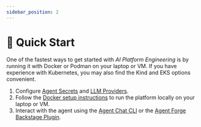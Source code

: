```yaml
---
sidebar_position: 2
---
```


# 🚀 Quick Start

One of the fastest ways to get started with *AI Platform Engineering* is by running it with Docker or Podman on your laptop or VM. If you have experience with Kubernetes, you may also find the Kind and EKS options convenient.

1. Configure [Agent Secrets](docker-compose/configure-agent-secrets.md) and [LLM Providers](configure/configure-docker-llms.md).
2. Follow the [Docker setup instructions](docker-compose/setup.md) to run the platform locally on your laptop or VM.
3. Interact with the agent using the [Agent Chat CLI](user-interfaces.md#agent-chat-cli) or the [Agent Forge Backstage Plugin](user-interfaces.md#agent-forge-backstage-plugin).